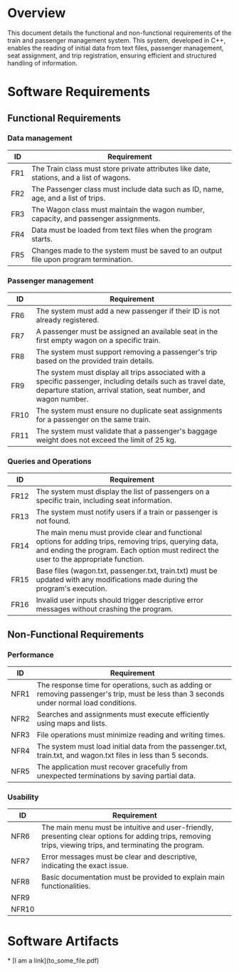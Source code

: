 # Overview
This document details the functional and non-functional requirements of the train and passenger management system. This system, developed in C++, enables the reading of initial data from text files, passenger management, seat assignment, and trip registration, ensuring efficient and structured handling of information.

 # Software Requirements
 <Describe the structure of this section>
 
 ## Functional Requirements
 ### Data management
 | ID | Requirement |
 |----|-------------| 
 |FR1 |The Train class must store private attributes like date, stations, and a list of wagons.| 
 |FR2 |The Passenger class must include data such as ID, name, age, and a list of trips.| 
 |FR3 |The Wagon class must maintain the wagon number, capacity, and passenger assignments.| 
 |FR4 |Data must be loaded from text files when the program starts.|
 |FR5 |Changes made to the system must be saved to an output file upon program termination.|

 ### Passenger management
 | ID | Requirement |
 |----|-------------| 
 |FR6 |The system must add a new passenger if their ID is not already registered.| 
 |FR7 |A passenger must be assigned an available seat in the first empty wagon on a specific train.| 
 |FR8 |The system must support removing a passenger's trip based on the provided train details.| 
 |FR9 |The system must display all trips associated with a specific passenger, including details such as travel date, departure station, arrival station, seat number, and wagon number.|
 |FR10 |The system must ensure no duplicate seat assignments for a passenger on the same train.|
 |FR11 |The system must validate that a passenger's baggage weight does not exceed the limit of 25 kg.|

 ### Queries and Operations
 | ID | Requirement |
 |----|-------------| 
 |FR12 |The system must display the list of passengers on a specific train, including seat information.| 
 |FR13 |The system must notify users if a train or passenger is not found.| 
 |FR14 |The main menu must provide clear and functional options for adding trips, removing trips, querying data, and ending the program. Each option must redirect the user to the appropriate function.|
 |FR15 |Base files (wagon.txt, passenger.txt, train.txt) must be updated with any modifications made during the program's execution.|
 |FR16 |Invalid user inputs should trigger descriptive error messages without crashing the program.|
 
## Non-Functional Requirements
 ### Performance
 | ID | Requirement |
 |----|-------------| 
 |NFR1 |The response time for operations, such as adding or removing passenger's trip, must be less than 3 seconds under normal load conditions.| 
 |NFR2 |Searches and assignments must execute efficiently using maps and lists.| 
 |NFR3 |File operations must minimize reading and writing times.| 
 |NFR4 |The system must load initial data from the passenger.txt, train.txt, and wagon.txt files in less than 5 seconds.|
 |NFR5 |The application must recover gracefully from unexpected terminations by saving partial data.|

 ### Usability
 | ID | Requirement |
 |----|-------------| 
 |NFR6 |The main menu must be intuitive and user-friendly, presenting clear options for adding trips, removing trips, viewing trips, and terminating the program.| 
 |NFR7 |Error messages must be clear and descriptive, indicating the exact issue.| 
 |NFR8 |Basic documentation must be provided to explain main functionalities.| 
 |NFR9 ||
 |NFR10 ||

 
# Software Artifacts
 <Describe the purpose of this section>
* [I am a link](to_some_file.pdf)
